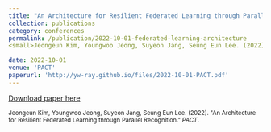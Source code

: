 ```yaml
---
title: "An Architecture for Resilient Federated Learning through Parallel Recognition"
collection: publications
category: conferences
permalink: /publication/2022-10-01-federated-learning-architecture
<small>Jeongeun Kim, Youngwoo Jeong, Suyeon Jang, Seung Eun Lee. (2022). &quot;An Architecture for Resilient Federated Learning through Parallel Recognition.&quot; <i>PACT</i>.</small>

date: 2022-10-01
venue: 'PACT'
paperurl: 'http://yw-ray.github.io/files/2022-10-01-PACT.pdf'
---
```


<a href='http://yw-ray.github.io/files/2022-10-01-PACT.pdf'>Download paper here</a>

<small>Jeongeun Kim, Youngwoo Jeong, Suyeon Jang, Seung Eun Lee. (2022). &quot;An Architecture for Resilient Federated Learning through Parallel Recognition.&quot; <i>PACT</i>.</small>
